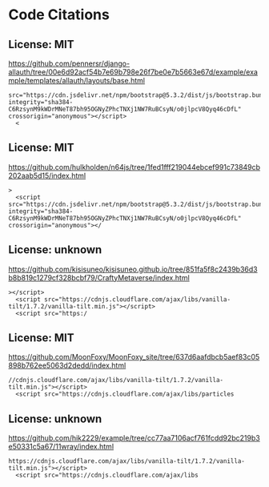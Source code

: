 # Code Citations

## License: MIT
https://github.com/pennersr/django-allauth/tree/00e6d92acf54b7e69b798e26f7be0e7b5663e67d/example/example/templates/allauth/layouts/base.html

```
src="https://cdn.jsdelivr.net/npm/bootstrap@5.3.2/dist/js/bootstrap.bundle.min.js" integrity="sha384-C6RzsynM9kWDrMNeT87bh95OGNyZPhcTNXj1NW7RuBCsyN/o0jlpcV8Qyq46cDfL" crossorigin="anonymous"></script>
  <
```


## License: MIT
https://github.com/hulkholden/n64js/tree/1fed1fff219044ebcef991c73849cb202aab5d15/index.html

```
>
  <script src="https://cdn.jsdelivr.net/npm/bootstrap@5.3.2/dist/js/bootstrap.bundle.min.js" integrity="sha384-C6RzsynM9kWDrMNeT87bh95OGNyZPhcTNXj1NW7RuBCsyN/o0jlpcV8Qyq46cDfL" crossorigin="anonymous"></
```


## License: unknown
https://github.com/kisisuneo/kisisuneo.github.io/tree/851fa5f8c2439b36d3b8b819c1279cf328bcbf79/CraftyMetaverse/index.html

```
></script>
  <script src="https://cdnjs.cloudflare.com/ajax/libs/vanilla-tilt/1.7.2/vanilla-tilt.min.js"></script>
  <script src="https:/
```


## License: MIT
https://github.com/MoonFoxy/MoonFoxy_site/tree/637d6aafdbcb5aef83c05898b762ee5063d2dedd/index.html

```
//cdnjs.cloudflare.com/ajax/libs/vanilla-tilt/1.7.2/vanilla-tilt.min.js"></script>
  <script src="https://cdnjs.cloudflare.com/ajax/libs/particles
```


## License: unknown
https://github.com/hik2229/example/tree/cc77aa7106acf761fcdd92bc219b3e50331c5a67/11wray/index.html

```
https://cdnjs.cloudflare.com/ajax/libs/vanilla-tilt/1.7.2/vanilla-tilt.min.js"></script>
  <script src="https://cdnjs.cloudflare.com/ajax/libs
```


